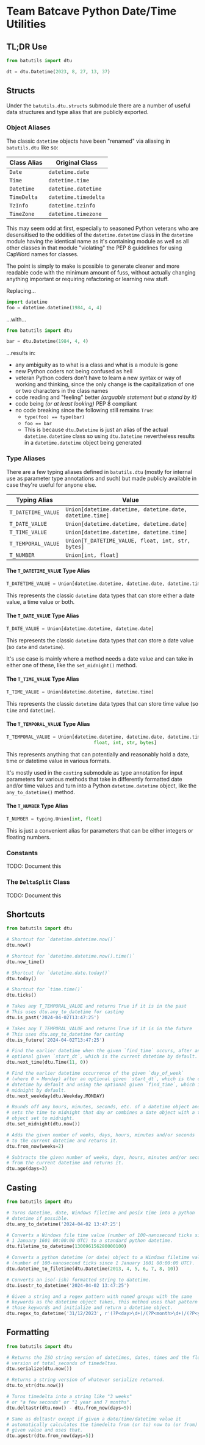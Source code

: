 # Team Batcave Python Date/Time Utilities

## TL;DR Use

```python
from batutils import dtu

dt = dtu.Datetime(2023, 8, 27, 13, 37)
```


## Structs

Under the `batutils.dtu.structs` submodule there are a number of 
useful data structures and type alias that are publicly exported.

### Object Aliases

The classic `datetime` objects have been "renamed" via aliasing in 
`batutils.dtu` like so:

| Class Alias | Original Class       |
|-------------|----------------------|
| `Date`      | `datetime.date`      |
| `Time`      | `datetime.time`      |
| `Datetime`  | `datetime.datetime`  |
| `TimeDelta` | `datetime.timedelta` |
| `TzInfo`    | `datetime.tzinfo`    |
| `TimeZone`  | `datetime.timezone`  |

This may seem odd at first, especially to seasoned Python veterans who are 
desensitised to the oddities of the `datetime.datetime` class in the `datetime` 
module having the identical name as it's containing module as well as all 
other classes in that module "violating" the PEP 8 guidelines for using 
CapWord names for classes.

The point is simply to make is possible to generate cleaner and more 
readable code with the minimum amount of fuss, without actually changing 
anything important or requiring refactoring or learning new stuff.

Replacing...
```python
import datetime
foo = datetime.datetime(1984, 4, 4)
```
...with...

```python
from batutils import dtu

bar = dtu.Datetime(1984, 4, 4)
```

...results in:

- any ambiguity as to what is a class and what is a module is gone
- new Python coders not being confused as hell
- veteran Python coders don't have to learn a new syntax or way of working 
  and thinking, since the only change is the capitalization of one or two 
  characters in the class names
- code reading and "feeling" better _(arguable statement but a stand by it)_
- code being _(or at least looking)_ PEP 8 compliant
- no code breaking since the following still remains `True`:
  - `type(foo) == type(bar)`
  - `foo == bar`
  - This is because `dtu.Datetime` is just an alias of the actual 
    `datetime.datetime` class so using `dtu.Datetime` nevertheless results in 
    a `datetime.datetime` object being generated


### Type Aliases

There are a few typing aliases defined in `batutils.dtu` (mostly for 
internal use as parameter type annotations and such) but made publicly 
available in case they're useful for anyone else.

| Typing Alias       | Value                                                    |
|--------------------|----------------------------------------------------------|
| `T_DATETIME_VALUE` | `Union[datetime.datetime, datetime.date, datetime.time]` |
| `T_DATE_VALUE`     | `Union[datetime.datetime, datetime.date]`                |
| `T_TIME_VALUE`     | `Union[datetime.datetime, datetime.time]`                |
| `T_TEMPORAL_VALUE` | `Union[T_DATETIME_VALUE, float, int, str, bytes]`        |
| `T_NUMBER`         | `Union[int, float]`                                      |

#### The `T_DATETIME_VALUE` Type Alias

```python
T_DATETIME_VALUE = Union[datetime.datetime, datetime.date, datetime.time]
```

This represents the classic `datetime` data types that can store either a date 
value, a time value or both.

#### The `T_DATE_VALUE` Type Alias

```python
T_DATE_VALUE = Union[datetime.datetime, datetime.date]
```

This represents the classic `datetime` data types that can store a date 
value (so `date` and `datetime`). 

It's use case is mainly where a method needs a date value and can take in 
either one of these, like the `set_midnight()` method. 

#### The `T_TIME_VALUE` Type Alias

```python
T_TIME_VALUE = Union[datetime.datetime, datetime.time]
```

This represents the classic `datetime` data types that can store time 
value (so `time` and `datetime`). 

#### The `T_TEMPORAL_VALUE` Type Alias

```python
T_TEMPORAL_VALUE = Union[datetime.datetime, datetime.date, datetime.time, 
                                float, int, str, bytes]
```

This represents anything that can potentially and reasonably hold a date, 
time or datetime value in various formats.

It's mostly used in the `casting` submodule as type annotation for input 
parameters for various methods that take in differently formatted date 
and/or time values and turn into a Python `datetime.datetime` object, like 
the `any_to_datetime()` method. 

#### The `T_NUMBER` Type Alias

```python
T_NUMBER = typing.Union[int, float]
```

This is just a convenient alias for parameters that can be either integers 
or floating numbers.

### Constants

TODO: Document this

### The `DeltaSplit` Class

TODO: Document this


## Shortcuts

```python
from batutils import dtu

# Shortcut for `datetime.datetime.now()`
dtu.now()

# Shortcut for `datetime.datetime.now().time()`
dtu.now_time()

# Shortcut for `datetime.date.today()`
dtu.today()

# Shortcut for `time.time()`
dtu.ticks()

# Takes any T_TEMPORAL_VALUE and returns True if it is in the past
# This uses dtu.any_to_datetime for casting
dtu.is_past('2024-04-02T13:47:25')

# Takes any T_TEMPORAL_VALUE and returns True if it is in the future
# This uses dtu.any_to_datetime for casting
dtu.is_future('2024-04-02T13:47:25')

# Find the earlier datetime when the given `find_time` occurs, after an
# optional given `start_dt`, which is the current datetime by default.
dtu.next_time(dtu.Time(11, 0))

# Find the earlier datetime occurrence of the given `day_of_week`
# (where 0 = Monday) after an optional given `start_dt`, which is the current
# datetime by default and using the optional given `find_time`, which is
# midnight by default.
dtu.next_weekday(dtu.Weekday.MONDAY)

# Rounds off any hours, minutes, seconds, etc. of a datetime object and
# sets the time to midnight that day or combines a date object with a time
# object set to midnight.
dtu.set_midnight(dtu.now())

# Adds the given number of weeks, days, hours, minutes and/or seconds
# to the current datetime and returns it.
dtu.from_now(weeks=2)

# Subtracts the given number of weeks, days, hours, minutes and/or seconds
# from the current datetime and returns it.
dtu.ago(days=3)
```

## Casting

```python
from batutils import dtu

# Turns datetime, date, Windows filetime and posix time into a python
# datetime if possible.
dtu.any_to_datetime('2024-04-02 13:47:25')

# Converts a Windows file time value (number of 100-nanosecond ticks since
# 1 January 1601 00:00:00 UTC) to a standard python datetime.
dtu.filetime_to_datetime(130096156280000100)

# Converts a python datetime (or date) object to a Windows filetime value
# (number of 100-nanosecond ticks since 1 January 1601 00:00:00 UTC).
dtu.datetime_to_filetime(dtu.Datetime(2013, 4, 5, 6, 7, 8, 10))

# Converts an iso(-ish) formatted string to datetime.
dtu.isostr_to_datetime('2024-04-02 13:47:25')

# Given a string and a regex pattern with named groups with the same
# keywords as the datetime object takes, this method uses that pattern to grab
# those keywords and initialize and return a datetime object.
dtu.regex_to_datetime('31/12/2023', r'(?P<day>\d+)/(?P<month>\d+)/(?P<year>\d+)')
```

## Formatting

```python
from batutils import dtu

# Returns the ISO string version of datetimes, dates, times and the float
# version of total_seconds of timedeltas.
dtu.serialize(dtu.now())

# Returns a string version of whatever serialize returned.
dtu.to_str(dtu.now())

# Turns timedelta into a string like "3 weeks"
# or "a few seconds" or "1 year and 7 months".
dtu.deltastr(dtu.now() - dtu.from_now(days=5))

# Same as deltastr except if given a date/time/datetime value it
# automatically calculates the timedelta from (or to) now to (or from) the
# given value and uses that.
dtu.agostr(dtu.from_now(days=5))
```